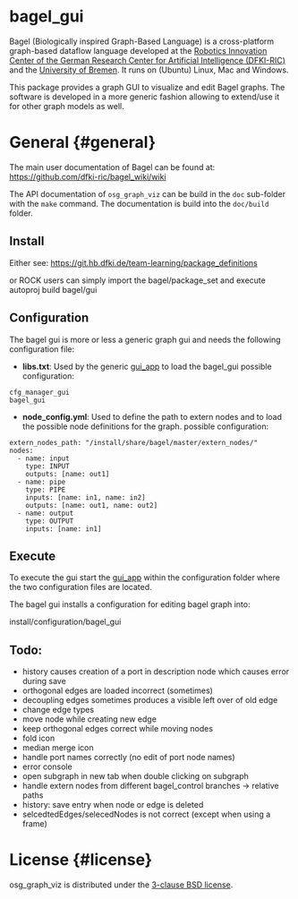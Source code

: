 # bagel_gui

Bagel (Biologically inspired Graph-Based Language) is a cross-platform
graph-based dataflow language developed at the
[Robotics Innovation Center of the German Research Center for Artificial Intelligence (DFKI-RIC)](http://robotik.dfki-bremen.de/en/startpage.html)
and the [University of Bremen](http://www.informatik.uni-bremen.de/robotik/index_en.php).
It runs on (Ubuntu) Linux, Mac and Windows.

This package provides a graph GUI to visualize and edit Bagel graphs.
The software is developed in a more generic fashion allowing to extend/use
it for other graph models as well.

# General {#general}

The main user documentation of Bagel can be found at:
https://github.com/dfki-ric/bagel_wiki/wiki

The API documentation of `osg_graph_viz` can be build in the `doc`
sub-folder with the `make` command. The documentation is build into
the `doc/build` folder.

## Install

  Either see: https://git.hb.dfki.de/team-learning/package_definitions

  or ROCK users can simply import the bagel/package_set and execute autoproj build bagel/gui

## Configuration

  The bagel gui is more or less a generic graph gui and needs the following
  configuration file:

  - **libs.txt**: Used by the generic [gui_app][] to load the bagel_gui
                  possible configuration:

```
cfg_manager_gui
bagel_gui
```

  -  **node_config.yml**: Used to define the path to extern nodes and to load the possible node definitions for the
                          graph. possible configuration:

```
extern_nodes_path: "/install/share/bagel/master/extern_nodes/"
nodes:
  - name: input
    type: INPUT
    outputs: [name: out1]
  - name: pipe
    type: PIPE
    inputs: [name: in1, name: in2]
    outputs: [name: out1, name: out2]
  - name: output
    type: OUTPUT
    inputs: [name: in1]
```

## Execute

  To execute the gui start the [gui_app][] within the configuration folder
  where the two configuration files are located.

  The bagel gui installs a configuration for editing bagel graph into:

  install/configuration/bagel_gui

[gui_app]: https://github.com/rock-simulation/mars/tree/master/common/gui/gui_app

## Todo:
  - history causes creation of a port in description node which causes error during save
  - orthogonal edges are loaded incorrect (sometimes)
  - decoupling edges sometimes produces a visible left over of old edge
  - change edge types
  - move node while creating new edge
  - keep orthogonal edges correct while moving nodes
  - fold icon
  - median merge icon
  - handle port names correctly (no edit of port node names)
  - error console
  - open subgraph in new tab when double clicking on subgraph
  - handle extern nodes from different bagel_control branches -> relative paths
  - history: save entry when node or edge is deleted
  - selcedtedEdges/selecedNodes is not correct (except when using a frame)

# License {#license}

osg_graph_viz is distributed under the
[3-clause BSD license](https://opensource.org/licenses/BSD-3-Clause).
